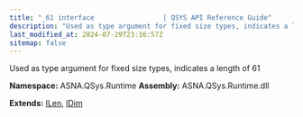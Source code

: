```yaml
---
title: "_61 interface                 | QSYS API Reference Guide"
description: "Used as type argument for fixed size types, indicates a length of 61  "
last_modified_at: 2024-07-29T23:16:57Z
sitemap: false
---
```


Used as type argument for fixed size types, indicates a length of 61 

**Namespace:** ASNA.QSys.Runtime
**Assembly:** ASNA.QSys.Runtime.dll

**Extends:** [ILen](/reference/runtime/qsys-runtime/i-len.html), [IDim](/reference/runtime/qsys-runtime/i-dim.html)
<br>
<br>
